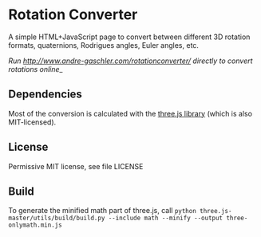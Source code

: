 # Rotation Converter
A simple HTML+JavaScript page to convert between different 3D rotation formats, quaternions, Rodrigues angles, Euler angles, etc.

_Run http://www.andre-gaschler.com/rotationconverter/ directly to convert rotations online__

## Dependencies
Most of the conversion is calculated with the [three.js library](https://github.com/mrdoob/three.js) (which is also MIT-licensed).

## License
Permissive MIT license, see file LICENSE

## Build
To generate the minified math part of three.js, call
`python three.js-master/utils/build/build.py --include math --minify --output three-onlymath.min.js`
